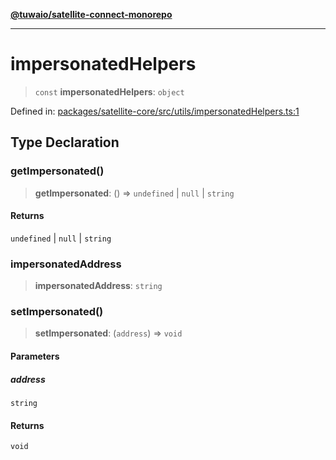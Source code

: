 [**@tuwaio/satellite-connect-monorepo**](../../../README.md)

***

# impersonatedHelpers

> `const` **impersonatedHelpers**: `object`

Defined in: [packages/satellite-core/src/utils/impersonatedHelpers.ts:1](https://github.com/TuwaIO/satellite-connect/blob/9d1ad32f8af8fc6063a3d0617e2ab1bd902762ad/packages/satellite-core/src/utils/impersonatedHelpers.ts#L1)

## Type Declaration

### getImpersonated()

> **getImpersonated**: () => `undefined` \| `null` \| `string`

#### Returns

`undefined` \| `null` \| `string`

### impersonatedAddress

> **impersonatedAddress**: `string`

### setImpersonated()

> **setImpersonated**: (`address`) => `void`

#### Parameters

##### address

`string`

#### Returns

`void`
